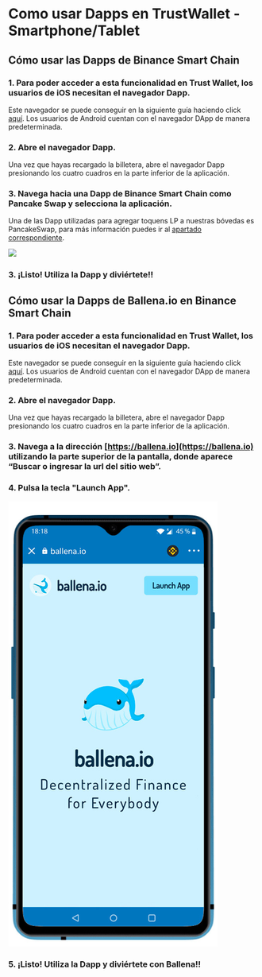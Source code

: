 # Como usar Dapps en TrustWallet - Smartphone/Tablet

## Cómo usar las Dapps de Binance Smart Chain



### 1. Para poder acceder a esta funcionalidad en Trust Wallet, los usuarios de iOS necesitan el navegador Dapp.

Este navegador se puede conseguir en la siguiente guía haciendo click [aquí](https://community.trustwallet.com/t/how-to-use-the-dapp-browser-on-ios/69390?ref=JLI1VBLA&utm_source=TrustTwitter&utm_medium=TrustSocial&utm_campaign=TrustSocial). Los usuarios de Android cuentan con el navegador DApp de manera predeterminada.



### 2. Abre el navegador Dapp.

Una vez que hayas recargado la billetera, abre el navegador Dapp presionando los cuatro cuadros en la parte inferior de la aplicación.



### 3. Navega hacia una Dapp de Binance Smart Chain como Pancake Swap y selecciona la aplicación.

Una de las Dapp utilizadas para agregar toquens LP a nuestras bóvedas es PancakeSwap, para más información puedes ir al [apartado correspondiente](como-participar-en-una-ballevault-smartphone-tablet/anadir-liquidez-a-una-lp-smartphone-tablet.md).



![](https://user-images.githubusercontent.com/79335891/108876365-6e716400-75fe-11eb-8d5a-40e7c72501cf.png)



### 3. ¡Listo! Utiliza la Dapp y diviértete!!



## Cómo usar la Dapps de Ballena.io en Binance Smart Chain



### 1. Para poder acceder a esta funcionalidad en Trust Wallet, los usuarios de iOS necesitan el navegador Dapp.

Este navegador se puede conseguir en la siguiente guía haciendo click [aquí](https://community.trustwallet.com/t/how-to-use-the-dapp-browser-on-ios/69390?ref=JLI1VBLA&utm_source=TrustTwitter&utm_medium=TrustSocial&utm_campaign=TrustSocial). Los usuarios de Android cuentan con el navegador DApp de manera predeterminada.

### 2. Abre el navegador Dapp.

Una vez que hayas recargado la billetera, abre el navegador Dapp presionando los cuatro cuadros en la parte inferior de la aplicación.



### 3. Navega a la dirección [https://ballena.io](https://ballena.io) utilizando la parte superior de la pantalla, donde aparece “Buscar o ingresar la url del sitio web”.

### 4. Pulsa la tecla "Launch App".

![](../../../.gitbook/assets/ballenaio.jpg)



### 5. ¡Listo! Utiliza la Dapp y diviértete con Ballena!!



